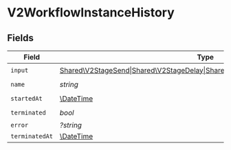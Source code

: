 # V2WorkflowInstanceHistory


## Fields

| Field                                                                                                            | Type                                                                                                             | Required                                                                                                         | Description                                                                                                      |
| ---------------------------------------------------------------------------------------------------------------- | ---------------------------------------------------------------------------------------------------------------- | ---------------------------------------------------------------------------------------------------------------- | ---------------------------------------------------------------------------------------------------------------- |
| `input`                                                                                                          | [Shared\V2StageSend\|Shared\V2StageDelay\|Shared\V2StageWaitEvent\|Shared\V2Update](../../Models/Shared/V2Stage.md) | :heavy_check_mark:                                                                                               | N/A                                                                                                              |
| `name`                                                                                                           | *string*                                                                                                         | :heavy_check_mark:                                                                                               | N/A                                                                                                              |
| `startedAt`                                                                                                      | [\DateTime](https://www.php.net/manual/en/class.datetime.php)                                                    | :heavy_check_mark:                                                                                               | N/A                                                                                                              |
| `terminated`                                                                                                     | *bool*                                                                                                           | :heavy_check_mark:                                                                                               | N/A                                                                                                              |
| `error`                                                                                                          | *?string*                                                                                                        | :heavy_minus_sign:                                                                                               | N/A                                                                                                              |
| `terminatedAt`                                                                                                   | [\DateTime](https://www.php.net/manual/en/class.datetime.php)                                                    | :heavy_minus_sign:                                                                                               | N/A                                                                                                              |